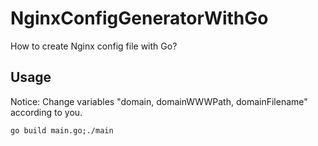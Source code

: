 # NginxConfigGeneratorWithGo
How to create Nginx config file with Go?

## Usage 
Notice: Change variables "domain, domainWWWPath, domainFilename" according to you.
```
go build main.go;./main 
```
